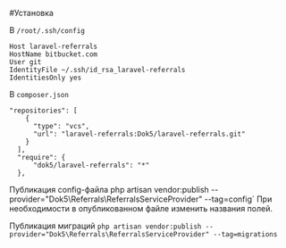 #Установка

В  `/root/.ssh/config`
```
Host laravel-referrals
HostName bitbucket.com
User git
IdentityFile ~/.ssh/id_rsa_laravel-referrals
IdentitiesOnly yes
```
В `composer.json`
```
"repositories": [
    {
      "type": "vcs",
      "url": "laravel-referrals:Dok5/laravel-referrals.git"
    }
  ],
  "require": {
      "dok5/laravel-referrals": "*"
  },
```

Публикация config-файла
php artisan vendor:publish --provider="Dok5\Referrals\ReferralsServiceProvider" --tag=config`
При необходимости в опубликованном файле изменить названия полей.

Публикация миграций
`php artisan vendor:publish --provider="Dok5\Referrals\ReferralsServiceProvider" --tag=migrations`